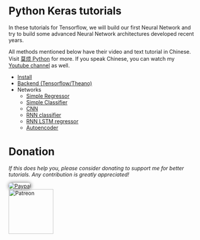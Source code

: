 # Python Keras tutorials

In these tutorials for Tensorflow, we will build our first Neural Network and try to build some advanced Neural Network architectures developed recent years.

All methods mentioned below have their video and text tutorial in Chinese. Visit [莫烦 Python](https://mofanpy.com/) for more.
If you speak Chinese, you can watch my [Youtube channel](https://www.youtube.com/channel/UCdyjiB5H8Pu7aDTNVXTTpcg) as well.


* [Install](kerasTUT/2-installation.py)
* [Backend (Tensorflow/Theano)](kerasTUT/3-backend.py)
* Networks
  * [Simple Regressor](kerasTUT/4-regressor_example.py)
  * [Simple Classifier](kerasTUT/5-classifier_example.py)
  * [CNN](kerasTUT/6-CNN_example.py)
  * [RNN classifier](kerasTUT/7-RNN_Classifier_example.py)
  * [RNN LSTM regressor](kerasTUT/8-RNN_LSTM_Regressor_example.py)
  * [Autoencoder](kerasTUT/9-Autoencoder_example.py)


# Donation

*If this does help you, please consider donating to support me for better tutorials. Any contribution is greatly appreciated!*

<div >
  <a href="https://www.paypal.com/cgi-bin/webscr?cmd=_donations&amp;business=morvanzhou%40gmail%2ecom&amp;lc=C2&amp;item_name=MorvanPython&amp;currency_code=AUD&amp;bn=PP%2dDonationsBF%3abtn_donateCC_LG%2egif%3aNonHosted">
    <img style="border-radius: 20px;  box-shadow: 0px 0px 10px 1px  #888888;"
         src="https://www.paypalobjects.com/webstatic/en_US/i/btn/png/silver-pill-paypal-44px.png"
         alt="Paypal"
         height="auto" ></a>
</div>

<div>
  <a href="https://www.patreon.com/morvan">
    <img src="https://mofanpy.com/static/img/support/patreon.jpg"
         alt="Patreon"
         height=120></a>
</div>